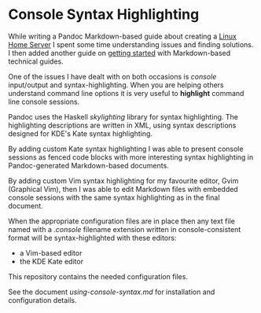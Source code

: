 # Console Syntax Highlighting

While writing a Pandoc Markdown-based guide about creating a
[Linux Home Server][home-server] I spent some time understanding issues
and finding solutions.  I then added another guide on
[getting started][doc-with-pandoc-md] with Markdown-based technical guides.

One of the issues I have dealt with on both occasions is *console*
input/output and syntax-highlighting.  When you are helping others
understand command line options it is very useful to **highlight**
command line console sessions.

Pandoc uses the Haskell *skylighting* library for syntax highlighting.  The
highlighting descriptions are written in XML, using syntax descriptions
designed for KDE's Kate syntax highlighting.

By adding custom Kate syntax highlighting I was able to present console sessions
as fenced code blocks with more interesting syntax highlighting in 
Pandoc-generated Markdown-based documents.

By adding custom Vim syntax highlighting for my favourite editor, Gvim
(Graphical Vim), then I was able to edit Markdown files with embedded
console sessions with the same syntax highlighting as in the final document.

When the appropriate configuration files are in place then any text file
named with a *.console* filename extension written in console-consistent
format will be syntax-highlighted with these editors:

   * a Vim-based editor
   * the KDE Kate editor

This repository contains the needed configuration files.

See the document *using-console-syntax.md* for installation and configuration
details.

[home-server]: https://github.com/deatrich/linux-home-server/
[doc-with-pandoc-md]: https://github.com/deatrich/doc-with-pandoc-markdown/
